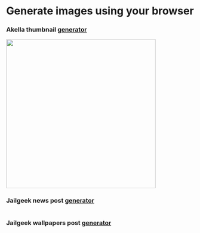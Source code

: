 # Generate images using your browser

### Akella thumbnail [generator](akella-streams/dist)
<p>
  <img width="400" src="https://user-images.githubusercontent.com/13422799/47091136-efe5aa00-d22c-11e8-8c32-e572fa582f2e.png">
</p>

### Jailgeek news post [generator](*)
<p>
  <img src="">
</p>

### Jailgeek wallpapers post [generator](*)
<p>
  <img src="">
</p>

